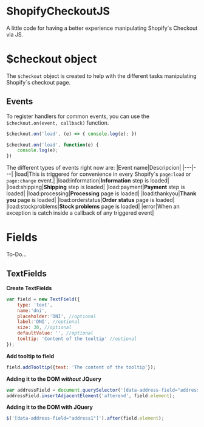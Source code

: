 
# ShopifyCheckoutJS
A little code for having a better experience manipulating Shopify´s Checkout via JS.

# $checkout object
The `$checkout` object is created to help with the different tasks manipulating Shopify´s checkout page.

## Events
To register handlers for common events, you can use the `$checkout.on(event, callback)` function.
```javascript
$checkout.on('load', (e) => { console.log(e); })

$checkout.on('load', function(e) { 
	console.log(e); 
})
```
The different types of events right now are:
|Event name|Descripcion|
|---|---|
|load|This is triggered for convenience in every Shopify´s ``page:load`` or ``page:change`` event.|
|load:information|**Information** step is loaded|
|load:shipping|**Shipping** step is loaded|
|load:payment|**Payment** step is loaded|
|load:processing|**Processing** page is loaded|
|load:thankyou|**Thank you** page is loaded|
|load:orderstatus|**Order status** page is loaded|
|load:stockproblems|**Stock problems** page is loaded|
|error|When an exception is catch inside a callback of any triggered event|

# Fields
To-Do...

## TextFields

**Create TextFields**
```javascript
var field = new TextField({
	type: 'text', 
	name:'dni', 
	placeholder:'DNI', //optional
	label:'DNI', //optional
	size: 30, //optional
	defaultValue: '', //optional
	tooltip: 'Content of the tooltip' //optional
});
```

**Add tooltip to field**
```javascript
field.addTooltip({text: 'The content of the tooltip'});
```

**Adding it to the DOM *without* JQuery**
```javascript
var addressField = document.querySelector('[data-address-field="address1"]');
addressField.insertAdjacentElement('afterend', field.element);
```

**Adding it to the DOM with JQuery**
```javascript
$('[data-address-field="address1"]').after(field.element);
```


